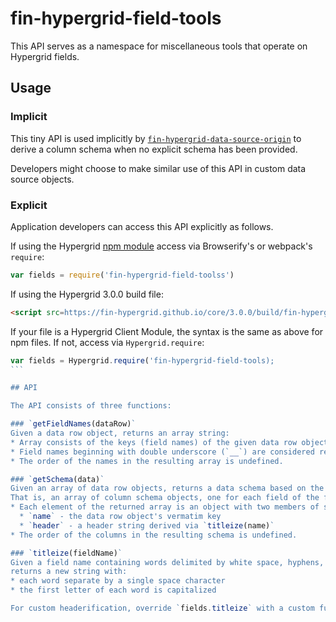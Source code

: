 # fin-hypergrid-field-tools

This API serves as a namespace for miscellaneous tools that operate on Hypergrid fields.

## Usage
### Implicit
This tiny API is used implicitly by [`fin-hypergrid-data-source-origin`](https://github.com/fin-hypergrid/fin-hypergrid-data-source-origin) to derive a column schema when no explicit schema has been provided.

Developers might choose to make similar use of this API in custom data source objects.

### Explicit
Application developers can access this API explicitly as follows.

If using the Hypergrid [npm module](https://www.npmjs.com/package/fin-hypergrid) access via Browserify's or webpack's `require`:
```js
var fields = require('fin-hypergrid-field-toolss')
```
If using the Hypergrid 3.0.0 build file:
```html
<script src=https://fin-hypergrid.github.io/core/3.0.0/build/fin-hypergrid.min.js"></script>
```
If your file is a Hypergrid Client Module, the syntax is the same as above for npm files.
If not, access via `Hypergrid.require`:
````js
var fields = Hypergrid.require('fin-hypergrid-field-tools);
```

## API

The API consists of three functions:

### `getFieldNames(dataRow)`
Given a data row object, returns an array string:
* Array consists of the keys (field names) of the given data row object.
* Field names beginning with double underscore (`__`) are considered reserved for system use and are excluded from the results.
* The order of the names in the resulting array is undefined.

### `getSchema(data)`
Given an array of data row objects, returns a data schema based on the first data row.
That is, an array of column schema objects, one for each field of the first data row object (excluding reserved fields, as defined above):
* Each element of the returned array is an object with two members of string type:
  * `name` - the data row object's vermatim key
  * `header` - a header string derived via `titleize(name)`
* The order of the columns in the resulting schema is undefined.

### `titleize(fieldName)`
Given a field name containing words delimited by white space, hyphens, underscores, or camelCase,
returns a new string with:
* each word separate by a single space character
* the first letter of each word is capitalized

For custom headerification, override `fields.titleize` with a custom function that conforms to the above calling convention.